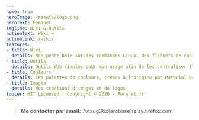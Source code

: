 ```yaml
---
home: true
heroImage: /assets/logo.png
heroText: Feranet
tagline: Wiki & Outils
actionText: Wiki →
actionLink: /wiki/
features:
- title: Wiki
  details: Mon pense bête sur des commandes Linux, des fichiers de configuration, des logiciels, etc ...
- title: Outils
  details: Outils Web simples pour mon usage afin de les centraliser (Test de Débit, Afficher son adresse IP, Générateur de mot de passe)
- title: Couleurs
  details: Ces palettes de couleurs, créées à l'origine par Material Design en 2014, sont composées de couleurs conçues pour fonctionner harmonieusement ensemble, et   peuvent être utilisées pour développer
- title: Images
  details: Mes créations d'images et de logos
footer: MIT Licensed | Copyright © 2020 - Feranet.fr
---
```


> **Me contacter par email:** 7vtzug36x[arobase]relay.firefox.com